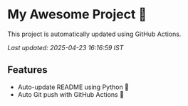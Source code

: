 # My Awesome Project 🚀

This project is automatically updated using GitHub Actions.

_Last updated: 2025-04-23 16:16:59 IST_

## Features
- Auto-update README using Python 🐍
- Auto Git push with GitHub Actions 🤖
